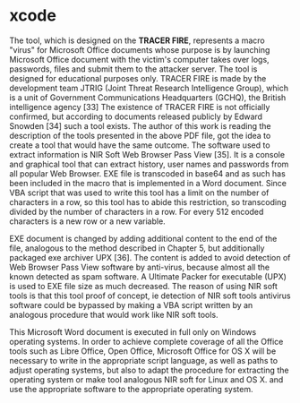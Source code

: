 # xcode
The tool, which is designed on the <b>TRACER FIRE</b>, represents a macro "virus" for Microsoft Office documents whose purpose is by launching Microsoft Office document with the victim's computer takes over logs, passwords, files and submit them to the attacker server. The tool is designed for educational purposes only. TRACER FIRE is made by the development team JTRIG (Joint Threat Research Intelligence Group), which is a unit of Government Communications Headquarters (GCHQ), the British intelligence agency [33] The existence of TRACER FIRE is not officially confirmed, but according to documents released publicly by Edward Snowden [34] such a tool exists. The author of this work is reading the description of the tools presented in the above PDF file, got the idea to create a tool that would have the same outcome. The software used to extract information is NIR Soft Web Browser Pass View [35]. It is a console and graphical tool that can extract history, user names and passwords from all popular Web Browser. EXE file is transcoded in base64 and as such has been included in the macro that is implemented in a Word document. Since VBA script that was used to write this tool has a limit on the number of characters in a row, so this tool has to abide this restriction, so transcoding divided by the number of characters in a row. For every 512 encoded characters is a new row or a new variable.

EXE document is changed by adding additional content to the end of the file, analogous to the method described in Chapter 5, but additionally packaged exe archiver UPX [36]. The content is added to avoid detection of Web Browser Pass View software by anti-virus, because almost all the known detected as spam software. A Ultimate Packer for
executable (UPX) is used to EXE file size as much decreased. The reason of using NIR soft tools is that this tool proof of concept, ie detection of NIR soft tools antivirus software could be bypassed by making a VBA script written by an analogous procedure that would work like NIR soft tools.

This Microsoft Word document is executed in full only on Windows operating systems. In order to achieve complete coverage of all the Office tools such as Libre Office, Open Office, Microsoft Office for OS X will be necessary to write in the appropriate script language, as well as paths to adjust operating systems, but also to adapt the procedure for extracting the operating system or make tool analogous NIR soft for Linux and OS X. and use the appropriate software to the appropriate operating system.
